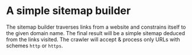# A simple sitemap builder

The sitemap builder traverses links from a website and constrains itself to the given domain name. The final result will be a simple sitemap deduced from the links visited. The crawler will accept & process only URLs with schemes `http` or `https`.
